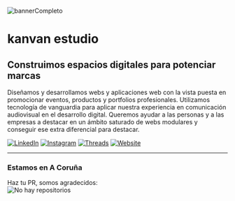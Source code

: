 ![bannerCompleto](https://github.com/user-attachments/assets/4e03ef9f-cc3c-4a39-bdb5-e718277f7db8)
# kanvan estudio
## Construimos espacios digitales para potenciar marcas

Diseñamos y desarrollamos webs y aplicaciones web con la vista puesta en promocionar eventos, productos y portfolios profesionales. Utilizamos tecnología de vanguardia para aplicar nuestra experiencia en comunicación audiovisual en el desarrollo digital. Queremos ayudar a las personas y a las empresas a destacar en un ámbito saturado de webs modulares y conseguir ese extra diferencial para destacar.

[![LinkedIn](https://img.shields.io/badge/LinkedIn-0077B5?style=for-the-badge&logo=linkedin&logoColor=white)](https://linkedin.com/company/kanvanestudio) [![Instagram](https://img.shields.io/badge/Instagram-E4405F?style=for-the-badge&logo=instagram&logoColor=white)](https://instagram.com/kanvanestudio) [![Threads](https://img.shields.io/badge/Threads-000000?style=for-the-badge&logo=threads&logoColor=white)](https://threads.net/kanvanestudio) [![Website](https://img.shields.io/badge/kanvanestudio.dev-006bff?style=for-the-badge&logo=web&logoColor=white)](https://kanvanestudio.dev)

---


### Estamos en A Coruña


Haz tu PR, somos agradecidos:  
![No hay repositorios](https://img.shields.io/badge/STATUS-No_hay_repositorios_activos_para_revisión-FF0000?style=flat-square)
